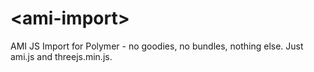# \<ami-import\>

AMI JS Import for Polymer - no goodies, no bundles, nothing else. Just ami.js and threejs.min.js.